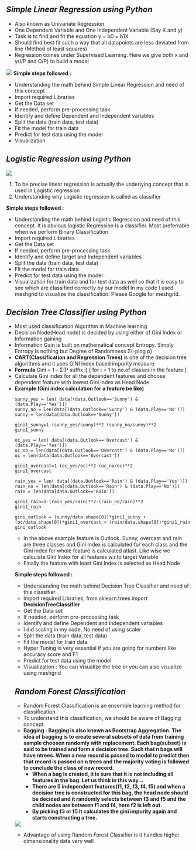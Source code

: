 <h2><b><i>Simple Linear Regression using Python</i></b></h2>

* Also known as Univariate Regression
* One Dependent Variable and One Independent Variable (Say X and y)
* Task is to find and fit the equation y = b0 + b1X 
* Should find best fit such a way that all datapoints are less deviated from line (Method of least squares)
* Regression comes under Supervised Learning. Here we give both x and y(I/P and O/P) to build a model
<img src ='https://seaborn.pydata.org/_images/seaborn-regplot-1.png'>
<b>Simple steps followed :</b>
<ul> <li> Understanding the math behind Simple Linear Regression and need of this concept</li>
<li> Import required Libraries</li>
<li> Get the Data set</li>
<li> If needed, perform pre-processing task</li>
<li> Identify and define Dependent and Independent variables</li>
<li> Split the data (train data, test data)</li>
<li> Fit the model for train data</li>
<li> Predict for test data using the model</li>
<li> Visualization</li> </ul>
 

<h2><b><i>Logistic Regression using Python</i></b></h2>
<img src = 'https://s3.amazonaws.com/assets.datacamp.com/blog_assets/Preprocessing+ML/content_lr_2.png'>
<ol>
<li>To be precise linear regression is actually the underlying concept that is used in Logistic regression
<li>Understanding why Logistic regression is called as classifier </ol>

<b>Simple steps followed :</b>
<ul> <li> Understanding the math behind Logistic Regression and need of this concept. It is obvious logistic Regression is a classifier.
   Most preferrable when we perform Binary Classification</li>
<li> Import required Libraries</li>
<li> Get the Data set</li>
<li> If needed, perform pre-processing task</li>
<li> Identify and define target and Independent variables</li>
<li> Split the data (train data, test data)</li>
<li> Fit the model for train data</li>
<li> Predict for test data using the model</li>
<li> Visualization for train data and for test data as well so that it is easy to see which are classified correctly by our model
   In my code I used meshgrid to visualize the classification. Please Google for meshgrid.</li> </ul>


<h2><b><i>Decision Tree Classifier using Python</i></b></h2>
<ul><li> Most used classification Algorithm in Machine learning
<li> Decision Node(Head node) is decided by using either of Gini Index or Information gaining</li>
<li> Information Gain is built on mathematical concept Entropy. Simply Entropy is nothing but Degree of Randomness 
     Σ(-plog p)</li>
<li> <b>CART(Classification and Regression Trees)</b> is one of the decision tree algorithms and it uses GINI index based impurity            measure</li>
<li> <b>Formula</b> Gini = 1 - Σ(P suffix i) [ for i = 1 to no.of classes in the feature ] </li>
<li> Calculate Gini index for all the dependent features and choose dependent feature with lowest Gini index as Head Node</li>
<li> <b>Example (Gini index calculation for a feature be like)</b></li>
 
    sunny_yes = len( data[(data.Outlook=='Sunny') & (data.Play=='Yes')])
    sunny_no = len(data[(data.Outlook=='Sunny') & (data.Play=='No')])
    sunny = len(data[data.Outlook=='Sunny'])
    
    gini1_sunny=1-(sunny_yes/sunny)**2-(sunny_no/sunny)**2
    gini1_sunny
    
    oc_yes = len( data[(data.Outlook=='Overcast') & (data.Play=='Yes')])
    oc_no = len(data[(data.Outlook=='Overcast') & (data.Play=='No')])
    oc = len(data[data.Outlook=='Overcast'])

    gini1_overcast=1-(oc_yes/oc)**2-(oc_no/oc)**2
    gini1_overcast
    
    rain_yes = len( data[(data.Outlook=='Rain') & (data.Play=='Yes')])
    rain_no = len(data[(data.Outlook=='Rain') & (data.Play=='No')])
    rain = len(data[data.Outlook=='Rain'])

    gini1_rain=1-(rain_yes/rain)**2-(rain_no/rain)**2
    gini1_rain
    
    gini_outlook = (sunny/data.shape[0])*gini1_sunny + (oc/data.shape[0])*gini1_overcast + (rain/data.shape[0])*gini1_rain
    gini_outlook
* In the above example feature is Outlook. Sunny, overcast and rain are three classes and Gini Index is calculated for each class      and the Gini index for whole feature is calculated atlast. Like wise we calculate Gini Index for all features w.r.to target              Variable
* Finally the feature with least Gini Index is selected as Head Node
 
<b>Simple steps followed :</b>
<ul><li> Understanding the math behind Decision Tree Classifier and need of this classifier</li>
<li> Import required Libraries, from sklearn.trees import <b>DecisionTreeClassifier</b></li>
<li> Get the Data set</li>
<li> If needed, perform pre-processing task</li>
<li> Identify and define Dependent and Independent variables</li>
<li> I did scaling in my code, No need of using scaler</li> 
<li> Split the data (train data, test data)</li>
<li> Fit the model for train data</li>
<li> Hyper Tuning is very essential if you are going for numbers like accuracy score and F1</li> 
<li> Predict for test data using the model</li>
<li> Visualization : You can Visualize the tree or you can also visualize using meshgrid</li> </ul>
    
<h2><b><i>Random Forest Classification</i></b></h2>    

* Random Forest Classification is an ensemble learning method for classification
* To understand this classification, we should be aware of Bagging concept.
* <b>Bagging : Bagging is also known as Bootstrap Aggregation. The idea of bagging is to create several subsets of data
  from training sample choosen randomly with replacement. Each bag(subset) is said to be trained and form a decision tree. 
  Such that n bags will have ntrees. When a new record is passed to model to predict then that record is passed on n trees
  and the majority voting is followed to conclude the class of new record.
  * When a bag is created, it is sure that it is not including all features in the bag. Let us think in this way...
  * There are 5 independent features(f1, f2, f3, f4, f5) and when a decision tree is constructed for this bag, the head node 
    should be decided and it randomly selects between f3 and f5 and the child nodes are between f1 and f4, here f2 is left out.
  * By picking f3 or f5 it calculates the gini impurity again and starts constructing a tree.</b>
 <img src='https://prachimjoshi.files.wordpress.com/2015/07/screen_shot_2010-12-03_at_5-46-21_pm.png'>
 
* Advantage of using Random Forest Classifier is it handles higher dimensionality data very well
